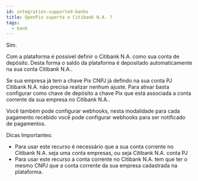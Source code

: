 ```yaml
---
id: integration-supported-banks
title: OpenPix suporta o Citibank N.A. ?
tags:
  - bank
---
```


Sim.

Com a plataforma é possível definir o Citibank N.A. como sua conta de depósito. Desta forma o saldo da plataforma é depositado automaticamente na sua conta Citibank N.A..

Se sua empresa já tem a chave Pix CNPJ já defindo na sua conta PJ Citibank N.A. não precisa realizar nenhum ajuste. Para ativar basta configurar como chave de depósito a chave Pix que está associada a conta corrente da sua empresa no Citibank N.A..

Você também pode configurar webhooks, nesta modalidade para cada pagamento recebido você pode configurar webhooks para ser notificado de pagamentos.

Dicas Importantes:

- Para usar este recurso é necessário que a sua conta corrente no Citibank N.A. seja uma conta empresas, ou seja Citibank N.A. conta PJ
- Para usar este recurso a conta corrente no Citibank N.A. tem que ter o mesmo CNPJ que a conta corrente da sua empresa cadastrada na plataforma.
